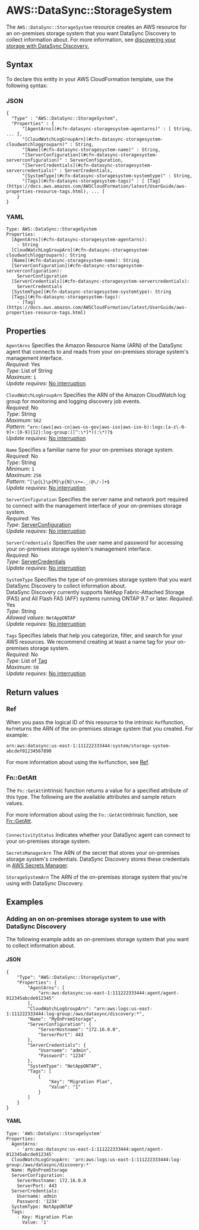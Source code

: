 # AWS::DataSync::StorageSystem<a name="aws-resource-datasync-storagesystem"></a>

The `AWS::DataSync::StorageSystem` resource creates an AWS resource for an on\-premises storage system that you want DataSync Discovery to collect information about\. For more information, see [discovering your storage with DataSync Discovery\.](https://docs.aws.amazon.com/datasync/latest/userguide/understanding-your-storage.html)

## Syntax<a name="aws-resource-datasync-storagesystem-syntax"></a>

To declare this entity in your AWS CloudFormation template, use the following syntax:

### JSON<a name="aws-resource-datasync-storagesystem-syntax.json"></a>

```
{
  "Type" : "AWS::DataSync::StorageSystem",
  "Properties" : {
      "[AgentArns](#cfn-datasync-storagesystem-agentarns)" : [ String, ... ],
      "[CloudWatchLogGroupArn](#cfn-datasync-storagesystem-cloudwatchloggrouparn)" : String,
      "[Name](#cfn-datasync-storagesystem-name)" : String,
      "[ServerConfiguration](#cfn-datasync-storagesystem-serverconfiguration)" : ServerConfiguration,
      "[ServerCredentials](#cfn-datasync-storagesystem-servercredentials)" : ServerCredentials,
      "[SystemType](#cfn-datasync-storagesystem-systemtype)" : String,
      "[Tags](#cfn-datasync-storagesystem-tags)" : [ [Tag](https://docs.aws.amazon.com/AWSCloudFormation/latest/UserGuide/aws-properties-resource-tags.html), ... ]
    }
}
```

### YAML<a name="aws-resource-datasync-storagesystem-syntax.yaml"></a>

```
Type: AWS::DataSync::StorageSystem
Properties: 
  [AgentArns](#cfn-datasync-storagesystem-agentarns): 
    - String
  [CloudWatchLogGroupArn](#cfn-datasync-storagesystem-cloudwatchloggrouparn): String
  [Name](#cfn-datasync-storagesystem-name): String
  [ServerConfiguration](#cfn-datasync-storagesystem-serverconfiguration): 
    ServerConfiguration
  [ServerCredentials](#cfn-datasync-storagesystem-servercredentials): 
    ServerCredentials
  [SystemType](#cfn-datasync-storagesystem-systemtype): String
  [Tags](#cfn-datasync-storagesystem-tags): 
    - [Tag](https://docs.aws.amazon.com/AWSCloudFormation/latest/UserGuide/aws-properties-resource-tags.html)
```

## Properties<a name="aws-resource-datasync-storagesystem-properties"></a>

`AgentArns`  <a name="cfn-datasync-storagesystem-agentarns"></a>
Specifies the Amazon Resource Name \(ARN\) of the DataSync agent that connects to and reads from your on\-premises storage system's management interface\.  
*Required*: Yes  
*Type*: List of String  
*Maximum*: `1`  
*Update requires*: [No interruption](https://docs.aws.amazon.com/AWSCloudFormation/latest/UserGuide/using-cfn-updating-stacks-update-behaviors.html#update-no-interrupt)

`CloudWatchLogGroupArn`  <a name="cfn-datasync-storagesystem-cloudwatchloggrouparn"></a>
Specifies the ARN of the Amazon CloudWatch log group for monitoring and logging discovery job events\.  
*Required*: No  
*Type*: String  
*Maximum*: `562`  
*Pattern*: `^arn:(aws|aws-cn|aws-us-gov|aws-iso|aws-iso-b):logs:[a-z\-0-9]+:[0-9]{12}:log-group:([^:\*]*)(:\*)?$`  
*Update requires*: [No interruption](https://docs.aws.amazon.com/AWSCloudFormation/latest/UserGuide/using-cfn-updating-stacks-update-behaviors.html#update-no-interrupt)

`Name`  <a name="cfn-datasync-storagesystem-name"></a>
Specifies a familiar name for your on\-premises storage system\.  
*Required*: No  
*Type*: String  
*Minimum*: `1`  
*Maximum*: `256`  
*Pattern*: `^[\p{L}\p{M}\p{N}\s+=._:@\/-]+$`  
*Update requires*: [No interruption](https://docs.aws.amazon.com/AWSCloudFormation/latest/UserGuide/using-cfn-updating-stacks-update-behaviors.html#update-no-interrupt)

`ServerConfiguration`  <a name="cfn-datasync-storagesystem-serverconfiguration"></a>
Specifies the server name and network port required to connect with the management interface of your on\-premises storage system\.  
*Required*: Yes  
*Type*: [ServerConfiguration](aws-properties-datasync-storagesystem-serverconfiguration.md)  
*Update requires*: [No interruption](https://docs.aws.amazon.com/AWSCloudFormation/latest/UserGuide/using-cfn-updating-stacks-update-behaviors.html#update-no-interrupt)

`ServerCredentials`  <a name="cfn-datasync-storagesystem-servercredentials"></a>
Specifies the user name and password for accessing your on\-premises storage system's management interface\.  
*Required*: No  
*Type*: [ServerCredentials](aws-properties-datasync-storagesystem-servercredentials.md)  
*Update requires*: [No interruption](https://docs.aws.amazon.com/AWSCloudFormation/latest/UserGuide/using-cfn-updating-stacks-update-behaviors.html#update-no-interrupt)

`SystemType`  <a name="cfn-datasync-storagesystem-systemtype"></a>
Specifies the type of on\-premises storage system that you want DataSync Discovery to collect information about\.  
DataSync Discovery currently supports NetApp Fabric\-Attached Storage \(FAS\) and All Flash FAS \(AFF\) systems running ONTAP 9\.7 or later\.
*Required*: Yes  
*Type*: String  
*Allowed values*: `NetAppONTAP`  
*Update requires*: [No interruption](https://docs.aws.amazon.com/AWSCloudFormation/latest/UserGuide/using-cfn-updating-stacks-update-behaviors.html#update-no-interrupt)

`Tags`  <a name="cfn-datasync-storagesystem-tags"></a>
Specifies labels that help you categorize, filter, and search for your AWS resources\. We recommend creating at least a name tag for your on\-premises storage system\.  
*Required*: No  
*Type*: List of [Tag](https://docs.aws.amazon.com/AWSCloudFormation/latest/UserGuide/aws-properties-resource-tags.html)  
*Maximum*: `50`  
*Update requires*: [No interruption](https://docs.aws.amazon.com/AWSCloudFormation/latest/UserGuide/using-cfn-updating-stacks-update-behaviors.html#update-no-interrupt)

## Return values<a name="aws-resource-datasync-storagesystem-return-values"></a>

### Ref<a name="aws-resource-datasync-storagesystem-return-values-ref"></a>

When you pass the logical ID of this resource to the intrinsic `Ref`function, `Ref`returns the ARN of the on\-premises storage system that you created\. For example:

`arn:aws:datasync:us-east-1:111222333444:system/storage-system-abcdef01234567890`

For more information about using the `Ref`function, see [Ref](https://docs.aws.amazon.com/AWSCloudFormation/latest/UserGuide/intrinsic-function-reference-ref.html)\.

### Fn::GetAtt<a name="aws-resource-datasync-storagesystem-return-values-fn--getatt"></a>

The `Fn::GetAtt`intrinsic function returns a value for a specified attribute of this type\. The following are the available attributes and sample return values\.

For more information about using the `Fn::GetAtt`intrinsic function, see [Fn::GetAtt](https://docs.aws.amazon.com/AWSCloudFormation/latest/UserGuide/intrinsic-function-reference-getatt.html)\.

#### <a name="aws-resource-datasync-storagesystem-return-values-fn--getatt-fn--getatt"></a>

`ConnectivityStatus`  <a name="ConnectivityStatus-fn::getatt"></a>
Indicates whether your DataSync agent can connect to your on\-premises storage system\.

`SecretsManagerArn`  <a name="SecretsManagerArn-fn::getatt"></a>
The ARN of the secret that stores your on\-premises storage system's credentials\. DataSync Discovery stores these credentials in [AWS Secrets Manager](https://docs.aws.amazon.com/datasync/latest/userguide/discovery-configure-storage.html#discovery-add-storage)\.

`StorageSystemArn`  <a name="StorageSystemArn-fn::getatt"></a>
The ARN of the on\-premises storage system that you're using with DataSync Discovery\.

## Examples<a name="aws-resource-datasync-storagesystem--examples"></a>

### Adding an on on\-premises storage system to use with DataSync Discovery<a name="aws-resource-datasync-storagesystem--examples--Adding_an_on_on-premises_storage_system_to_use_with_DataSync_Discovery"></a>

The following example adds an on\-premises storage system that you want to collect information about\.

#### JSON<a name="aws-resource-datasync-storagesystem--examples--Adding_an_on_on-premises_storage_system_to_use_with_DataSync_Discovery--json"></a>

```
{
    "Type": "AWS::DataSync::StorageSystem",
    "Properties": {
        "AgentArns": [
            "arn:aws:datasync:us-east-1:111222333444:agent/agent-012345abcde012345"
        ],
        "CloudWatchLogGroupArn": "arn:aws:logs:us-east-1:111222333444:log-group:/aws/datasync/discovery:*",
        "Name": "MyOnPremStorage",
        "ServerConfiguration": {
            "ServerHostname": "172.16.0.0",
            "ServerPort": 443
        },
        "ServerCredentials": {
            "Username": "admin",
            "Password": "1234"
        },
        "SystemType": "NetAppONTAP",
        "Tags": [
            {
                "Key": "Migration Plan",
                "Value": "1"
            }
        ]
    }
}
```

#### YAML<a name="aws-resource-datasync-storagesystem--examples--Adding_an_on_on-premises_storage_system_to_use_with_DataSync_Discovery--yaml"></a>

```
Type: 'AWS::DataSync::StorageSystem'
Properties:
  AgentArns:
    - 'arn:aws:datasync:us-east-1:111222333444:agent/agent-012345abcde012345'
  CloudWatchLogGroupArn: 'arn:aws:logs:us-east-1:111222333444:log-group:/aws/datasync/discovery:*'
  Name: MyOnPremStorage
  ServerConfiguration:
    ServerHostname: 172.16.0.0
    ServerPort: 443
  ServerCredentials:
    Username: admin
    Password: '1234'
  SystemType: NetAppONTAP
  Tags:
    - Key: Migration Plan
      Value: '1'
```